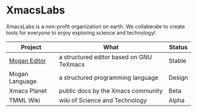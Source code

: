 # XmacsLabs

XmacsLabs is a non-profit organization on earth. We collaberate to create tools for everyone to enjoy exploring science and technology!


| Project | What | Status |
|---------|------|--------|
| [Mogan Editor](https://mogan.app) | a structured editor based on GNU TeXmacs | Stable |
| Mogan Language | a structured programming language | Design  |
| Xmacs Planet | public docs by the Xmacs community | Beta |
| TMML Wiki | wiki of Science and Technology | Alpha |
